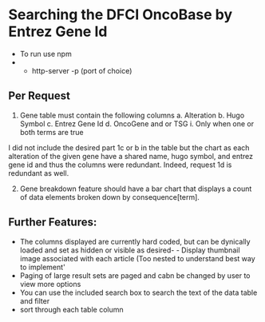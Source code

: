 # Searching the DFCI OncoBase by Entrez Gene Id
- To run use npm 
- - http-server -p (port of choice)

## Per Request 
1.	Gene table must contain the following columns
a.	Alteration
b.	Hugo Symbol
c.	Entrez Gene Id
d.	OncoGene and or TSG
i.	Only when one or both terms are true

I did not include the desired part 1c or b in the table but the chart as each alteration of the given gene have
a shared name, hugo symbol, and entrez gene id and thus the columns were redundant.  Indeed, request 1d is redundant
as well.

2.	Gene breakdown feature should have a bar chart that displays a count of data elements broken down by consequence[term].


## Further Features:
- The columns displayed are currently hard coded, but can be dynically loaded and set as hidden or visible as desired- - Display thumbnail image associated with each article (Too nested to understand best way to implement'
- Paging of large result sets are paged and cabn be changed by user to view more options
- You can use the included search box to search the text of the data table and filter
- sort through each table column
 

